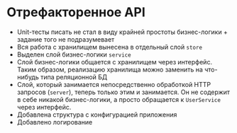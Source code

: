 # Отрефакторенное API

* Unit-тесты писать не стал в виду крайней простоты бизнес-логики + задание того не подразумевает
* Вся работа с хранилищем вынесена в отдельный слой `store`
* Выделен слой бизнес-логики `service`
* Слой бизнес-логики общается с хранилищем через интерфейс. Таким образом, реализацию хранилища можно заменить на что-нибудь типа реляционной БД
* Слой, который занимается непосредственно обработкой HTTP запросов (`server`), теперь только этим и занимается. Он не содержит в себе никакой бизнес-логики, а просто обращается к `UserService` через интерфейс.
* Добавлена структура с конфигурацией приложения
* Добавлено логирование